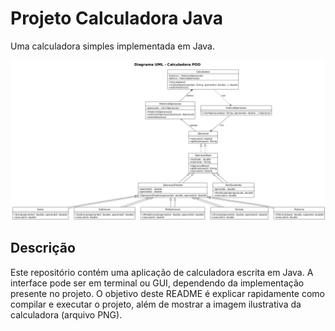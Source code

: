 # Projeto Calculadora Java

Uma calculadora simples implementada em Java.

![Screenshot da Calculadora](diagrama.png)

Descrição
-
Este repositório contém uma aplicação de calculadora escrita em Java. A interface pode ser em terminal ou GUI, dependendo da implementação presente no projeto. O objetivo deste README é explicar rapidamente como compilar e executar o projeto, além de mostrar a imagem ilustrativa da calculadora (arquivo PNG).
